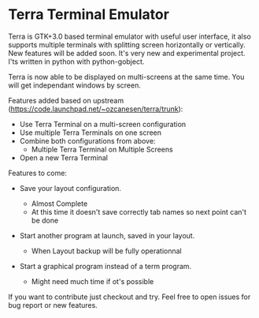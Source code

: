 Terra Terminal Emulator
========

Terra is GTK+3.0 based terminal emulator with useful user interface, it also supports multiple terminals with splitting screen horizontally or vertically. New features will be added soon. It's very new and experimental project. I'ts written in python with python-gobject.

Terra is now able to be displayed on multi-screens at the same time.
You will get independant windows by screen.

Features added based on upstream (https://code.launchpad.net/~ozcanesen/terra/trunk):
- Use Terra Terminal on a multi-screen configuration
- Use multiple Terra Terminals on one screen
- Combine both configurations from above:
  * Multiple Terra Terminal on Multiple Screens
- Open a new Terra Terminal

Features to come:
- Save your layout configuration.
  * Almost Complete
  * At this time it doesn't save correctly tab names so next point can't be done

- Start another program at launch, saved in your layout.
  * When Layout backup will be fully operationnal

- Start a graphical program instead of a term program.
  * Might need much time if ot's possible

If you want to contribute just checkout and try.
Feel free to open issues for bug report or new features.
